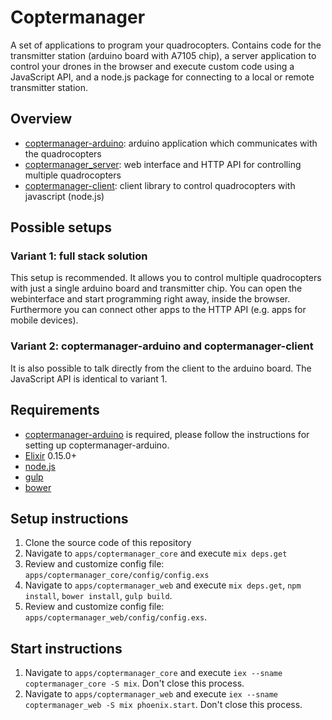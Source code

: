 # Coptermanager

A set of applications to program your quadrocopters. Contains code for the transmitter station (arduino board with A7105 chip), a server application to control your drones in the browser and execute custom code using a JavaScript API, and a node.js package for connecting to a local or remote transmitter station.

## Overview

  * [coptermanager-arduino](https://github.com/andihit/coptermanager-arduino): arduino application which communicates with the quadrocopters
  * [coptermanager_server](https://github.com/andihit/coptermanager_server): web interface and HTTP API for controlling multiple quadrocopters
  * [coptermanager-client](https://github.com/andihit/coptermanager-client): client library to control quadrocopters with javascript (node.js)

## Possible setups

### Variant 1: full stack solution

This setup is recommended. It allows you to control multiple quadrocopters with just a single arduino board and transmitter chip. You can open the webinterface and start programming right away, inside the browser. Furthermore you can connect other apps to the HTTP API (e.g. apps for mobile devices).

### Variant 2: coptermanager-arduino and coptermanager-client

It is also possible to talk directly from the client to the arduino board. The JavaScript API is identical to variant 1.

## Requirements

  * [coptermanager-arduino](https://github.com/andihit/coptermanager-arduino) is required, please follow the instructions for setting up coptermanager-arduino.
  * [Elixir](http://elixir-lang.org) 0.15.0+
  * [node.js](http://nodejs.org)
  * [gulp](http://gulpjs.com)
  * [bower](http://bower.io)

## Setup instructions

1. Clone the source code of this repository
2. Navigate to `apps/coptermanager_core` and execute `mix deps.get`
3. Review and customize config file: `apps/coptermanager_core/config/config.exs`
3. Navigate to `apps/coptermanager_web` and execute `mix deps.get`, `npm install`, `bower install`, `gulp build`.
3. Review and customize config file: `apps/coptermanager_web/config/config.exs`.

## Start instructions

1. Navigate to `apps/coptermanager_core` and execute `iex --sname coptermanager_core -S mix`. Don't close this process.
2. Navigate to `apps/coptermanager_web` and execute `iex --sname coptermanager_web -S mix phoenix.start`. Don't close this process.
